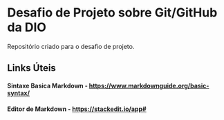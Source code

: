 # Desafio de Projeto sobre Git/GitHub da DIO

Repositório criado para o desafio de projeto.


## Links Úteis
#### Sintaxe Basica Markdown - https://www.markdownguide.org/basic-syntax/
#### Editor de Markdown - https://stackedit.io/app#

